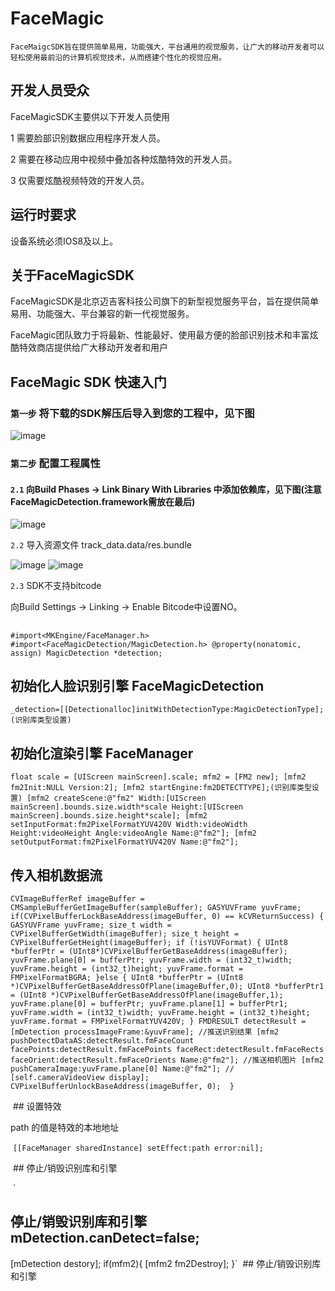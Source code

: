 # FaceMagic
    FaceMaigcSDK旨在提供简单易用，功能强大，平台通用的视觉服务，让广大的移动开发者可以轻松使用最前沿的计算机视觉技术，从而搭建个性化的视觉应用。

## 开发人员受众

FaceMagicSDK主要供以下开发人员使用

1 需要脸部识别数据应用程序开发人员。

2 需要在移动应用中视频中叠加各种炫酷特效的开发人员。

3 仅需要炫酷视频特效的开发人员。

## 运行时要求

设备系统必须IOS8及以上。

## 关于FaceMagicSDK

FaceMagicSDK是北京迈吉客科技公司旗下的新型视觉服务平台，旨在提供简单易用、功能强大、平台兼容的新一代视觉服务。

FaceMagic团队致力于将最新、性能最好、使用最方便的脸部识别技术和丰富炫酷特效商店提供给广大移动开发者和用户

## FaceMagic SDK 快速入门

### `第一步` 将下载的SDK解压后导入到您的工程中，见下图
 ![image](https://github.com/MagicsSDK/FaceMagic/tree/master/img_folder/图片1.png)

### `第二步` 配置工程属性

#### `2.1` 向Build Phases → Link Binary With Libraries 中添加依赖库，见下图(注意FaceMagicDetection.framework需放在最后)
![image](https://github.com/MagicsSDK/FaceMagic/tree/master/img_folder/屏幕2.png)

`2.2` 导入资源文件 track_data.data/res.bundle 

![image](https://github.com/MagicsSDK/FaceMagic/tree/master/img_folder/屏幕3.png)
![image](https://github.com/MagicsSDK/FaceMagic/tree/master/img_folder/屏幕4.png)

`2.3` SDK不支持bitcode

向Build Settings → Linking → Enable Bitcode中设置NO。

##

`#import<MKEngine/FaceManager.h>
#import<FaceMagicDetection/MagicDetection.h>
@property(nonatomic, assign) MagicDetection *detection;`

## 初始化人脸识别引擎 FaceMagicDetection

`_detection=[[Detectionalloc]initWithDetectionType:MagicDetectionType];(识别库类型设置)`

## 初始化渲染引擎 FaceManager

`float scale = [UIScreen mainScreen].scale;
mfm2 = [FM2 new];
[mfm2 fm2Init:NULL Version:2];
[mfm2 startEngine:fm2DETECTTYPE];(识别库类型设置)
[mfm2 createScene:@"fm2" Width:[UIScreen mainScreen].bounds.size.width*scale Height:[UIScreen mainScreen].bounds.size.height*scale];
[mfm2 setInputFormat:fm2PixelFormatYUV420V Width:videoWidth Height:videoHeight Angle:videoAngle Name:@"fm2"];
[mfm2 setOutputFormat:fm2PixelFormatYUV420V Name:@"fm2"];`

## 传入相机数据流

`CVImageBufferRef imageBuffer = CMSampleBufferGetImageBuffer(sampleBuffer);
 GASYUVFrame yuvFrame;
 if(CVPixelBufferLockBaseAddress(imageBuffer, 0) == kCVReturnSuccess)
 {
     GASYUVFrame yuvFrame;
     size_t width = CVPixelBufferGetWidth(imageBuffer);
     size_t height = CVPixelBufferGetHeight(imageBuffer);
     if (!isYUVFormat) {
         UInt8 *bufferPtr = (UInt8*)CVPixelBufferGetBaseAddress(imageBuffer);
         yuvFrame.plane[0] = bufferPtr;
         yuvFrame.width = (int32_t)width;
         yuvFrame.height = (int32_t)height;
         yuvFrame.format = FMPixelFormatBGRA;
     }else {
         UInt8 *bufferPtr = (UInt8 *)CVPixelBufferGetBaseAddressOfPlane(imageBuffer,0);
         UInt8 *bufferPtr1 = (UInt8 *)CVPixelBufferGetBaseAddressOfPlane(imageBuffer,1);
         yuvFrame.plane[0] = bufferPtr;
         yuvFrame.plane[1] = bufferPtr1;
         yuvFrame.width = (int32_t)width;
         yuvFrame.height = (int32_t)height;
         yuvFrame.format = FMPixelFormatYUV420V;
     }
     FMDRESULT detectResult = [mDetection processImageFrame:&yuvFrame];
     //推送识别结果
     [mfm2 pushDetectDataAS:detectResult.fmFaceCount facePoints:detectResult.fmFacePoints faceRect:detectResult.fmFaceRects faceOrient:detectResult.fmFaceOrients Name:@"fm2"];
     //推送相机图片
     [mfm2 pushCameraImage:yuvFrame.plane[0] Name:@"fm2"];
     //
     [self.cameraVideoView display];
     CVPixelBufferUnlockBaseAddress(imageBuffer, 0);
  }`
  
  ## 设置特效
  
  path 的值是特效的本地地址
  
  `[[FaceManager sharedInstance] setEffect:path error:nil];`
  
  ## 停止/销毁识别库和引擎
  
  `
 ## 停止/销毁识别库和引擎mDetection.canDetect=false;
[mDetection destory];
if(mfm2){
[mfm2 fm2Destroy];
}`
  ## 停止/销毁识别库和引擎
  
